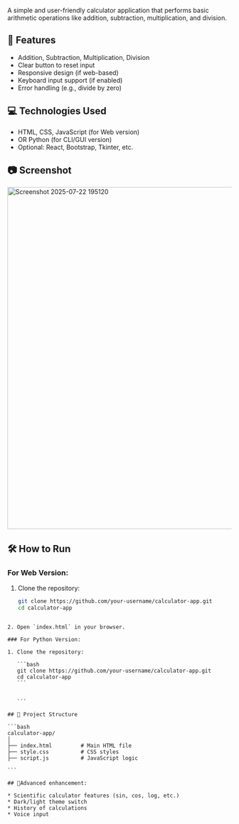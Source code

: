

A simple and user-friendly calculator application that performs basic arithmetic operations like addition, subtraction, multiplication, and division.

## 🚀 Features

- Addition, Subtraction, Multiplication, Division
- Clear button to reset input
- Responsive design (if web-based)
- Keyboard input support (if enabled)
- Error handling (e.g., divide by zero)

## 💻 Technologies Used

- HTML, CSS, JavaScript (for Web version)
- OR Python (for CLI/GUI version)
- Optional: React, Bootstrap, Tkinter, etc.

## 📷 Screenshot

<img width="1365" height="767" alt="Screenshot 2025-07-22 195120" src="https://github.com/user-attachments/assets/94c8793d-2b99-4b12-a949-678edd7ab068" />


## 🛠️ How to Run

### For Web Version:

1. Clone the repository:
   ```bash
   git clone https://github.com/your-username/calculator-app.git
   cd calculator-app
````

2. Open `index.html` in your browser.

### For Python Version:

1. Clone the repository:

   ```bash
   git clone https://github.com/your-username/calculator-app.git
   cd calculator-app
   ```


   ```

## 📂 Project Structure

```bash
calculator-app/
│
├── index.html         # Main HTML file
├── style.css          # CSS styles
├── script.js          # JavaScript logic

```

## 🧠Advanced enhancement:

* Scientific calculator features (sin, cos, log, etc.)
* Dark/light theme switch
* History of calculations
* Voice input

